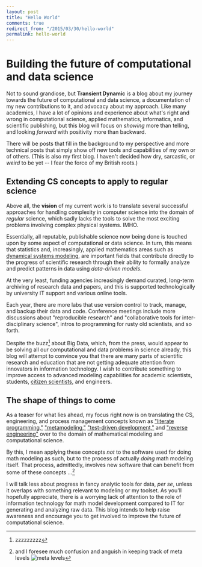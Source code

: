 ```yaml
---
layout: post
title: "Hello World"
comments: true
redirect_from: "/2015/03/30/hello-world"
permalink: hello-world
---
```


# Building the future of computational and data science

Not to sound grandiose, but **Transient Dynamic** is a blog about my
journey towards the future of computational and data science, a
documentation of my new contributions to it, and advocacy about my
approach. Like many academics, I have a lot of opinions and experience
about what's right and wrong in computational science, applied
mathematics, informatics, and scientific publishing, but this blog
will focus on *showing* more than telling, and looking *forward* with
positivity more than backward.

There will be posts that fill in the background to my perspective and
more technical posts that simply show off new tools and capabilities
of my own or of others. (This is also my first blog. I haven't decided
how dry, sarcastic, or *weird* to be yet -- I fear the force of my British roots.)

## Extending CS concepts to apply to regular science

Above all, the **vision** of my current work is to translate several
successful approaches for handling complexity in computer science into
the domain of *regular* science, which sadly lacks the tools to solve
the most exciting problems involving complex physical
systems. IMHO.

Essentially, all reputable, publishable science now being done is
touched upon by some aspect of computational or data science. In turn,
this means that statistics and, increasingly, applied mathematics
areas such as
[dynamical systems modeling](http://en.wikipedia.org/wiki/Dynamical_systems_theory),
are important fields that contribute directly to the progress of
scientific research through their ability to formally analyze and
predict patterns in data using *data-driven models*.

At the very least, funding agencies increasingly demand curated, long-term
archiving of research data and papers, and this is supported
technologically by university IT support and various online tools.

Each year, there are more labs that use version control to track,
manage, and backup their data and code. Conference meetings include
more discussions about "reproducible research" and "collaborative
tools for inter-disciplinary science", intros to programming for rusty
old scientists, and so forth.

Despite the buzz[^1] about Big Data, which, from the press, would
appear to be solving all our computational and data problems in
science already, this blog will attempt to convince you that there are
many parts of scientific research and education that are not getting
adequate attention from innovators in information technology. I wish
to contribute something to improve access to advanced modeling
capabilities for academic scientists, students,
[citizen scientists](http://en.wikipedia.org/wiki/Citizen_science), and
engineers.

## The shape of things to come

As a teaser for what lies ahead, my focus right now is on translating
the CS, engineering, and process management concepts known as
["literate programming,"](http://en.wikipedia.org/wiki/Literate_programming)
["metamodeling,"](http://en.wikipedia.org/wiki/Metamodeling)
["test-driven development,"](http://en.wikipedia.org/wiki/Test-driven_development)
and
["reverse engineering"](http://en.wikipedia.org/wiki/Reverse_engineering)
over to the domain of mathematical modeling and computational
science.

By this, I mean applying these concepts *not* to the software used for
doing math modeling as such, but to the process of actually *doing*
math modeling itself. That process, admittedly, involves new
software that can benefit from some of these concepts ...[^2]

I will talk less about progress in fancy analytic tools for data, *per
se*, unless it overlaps with something relevant to modeling or my toolset. As you'll
hopefully appreciate, there is a worrying lack of attention to the
role of information technology for math model development compared to
IT for generating and analyzing raw data. This blog intends to help
raise awareness and encourage you to get involved to improve the
future of computational science.


[^1]: zzzzzzzzz

[^2]: and I foresee much confusion and anguish in keeping track of meta levels ![meta levels](http://imgs.xkcd.com/comics/hofstadter.png)


